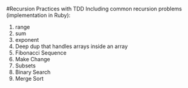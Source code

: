#Recursion Practices with TDD
Including common recursion problems (implementation in Ruby):

1. range
2. sum
3. exponent
4. Deep dup that handles arrays inside an array
5. Fibonacci Sequence
6. Make Change
7. Subsets
8. Binary Search
9. Merge Sort
